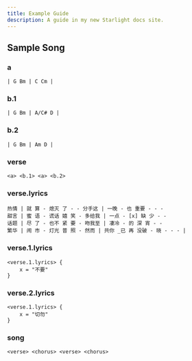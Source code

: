 ```yaml
---
title: Example Guide
description: A guide in my new Starlight docs site.
---
```


## Sample Song

### a
```chords
| G Bm | C Cm |
```

### b.1
```chords
| G Bm | A/C# D |
```

### b.2
```chords
| G Bm | Am D |
```

### verse
```links
<a> <b.1> <a> <b.2>
```

### verse.lyrics
```lyrics
热情 | 就 算 - 熄灭 了 - - 分手这 | 一晚 - 也 重要 - - -
甜言 | 蜜 语 - 谎话 嬉 笑 - 多给我 | 一点 - [x] 缺 少 - -
话题 | 尽 了 - 也不 紧 要 - 吻我至 | 凄冷 - 的 深 宵 - -
繁华 | 闹 市 - 灯光 普 照 - 然而 | 共你 _已 再 没破 - 晓 - - - |
```

### verse.1.lyrics
```lyrics
<verse.1.lyrics> {
    x = "不要"
}
```

### verse.2.lyrics
```links
<verse.1.lyrics> {
    x = "切勿"
}
```

### song
```links
<verse> <chorus> <verse> <chorus> 
```

